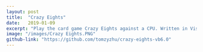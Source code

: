 ```yaml
---
layout: post
title:  "Crazy Eights"
date:   2019-01-09
excerpt: "Play the card game Crazy Eights against a CPU. Written in Visual Basic."
image: "/images/Crazy Eights.PNG"
github-link: "https://github.com/tomzyzhu/crazy-eights-vb6.0"
---
```


